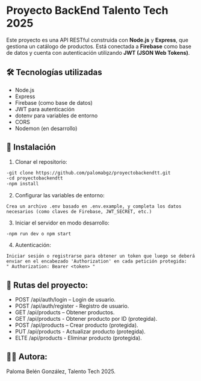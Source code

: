 # Proyecto BackEnd Talento Tech 2025

Este proyecto es una API RESTful construida con **Node.js** y **Express**, que gestiona un catálogo de productos. Está conectada a **Firebase** como base de datos y cuenta con autenticación utilizando **JWT (JSON Web Tokens)**.

## 🛠️ Tecnologías utilizadas

- Node.js
- Express
- Firebase (como base de datos)
- JWT para autenticación
- dotenv para variables de entorno
- CORS
- Nodemon (en desarrollo)


## 🚀 Instalación

1. Clonar el repositorio:

```bash
-git clone https://github.com/palomabgz/proyectobackendtt.git
-cd proyectobackendtt
-npm install
```

2. Configurar las variables de entorno:
````
Crea un archivo .env basado en .env.example, y completa los datos necesarios (como claves de Firebase, JWT_SECRET, etc.)
````

3. Iniciar el servidor en modo desarrollo:
````
-npm run dev o npm start
````

4. Autenticación:
````
Iniciar sesión o registrarse para obtener un token que luego se deberá enviar en el encabezado 'Authorization' en cada petición protegida:
" Authorization: Bearer <token> "
````

## 📌 Rutas del proyecto:
- POST /api/auth/login – Login de usuario.
- POST /api/auth/register - Registro de usuario.
- GET /api/products – Obtener productos.
- GET /api/products - Obtener producto por ID (protegida).
- POST /api/products – Crear producto (protegida).
- PUT /api/products - Actualizar producto (protegida).
- ELTE /api/products - Eliminar producto (protegida).

## 👩‍💻 Autora:
Paloma Belén González, Talento Tech 2025.
